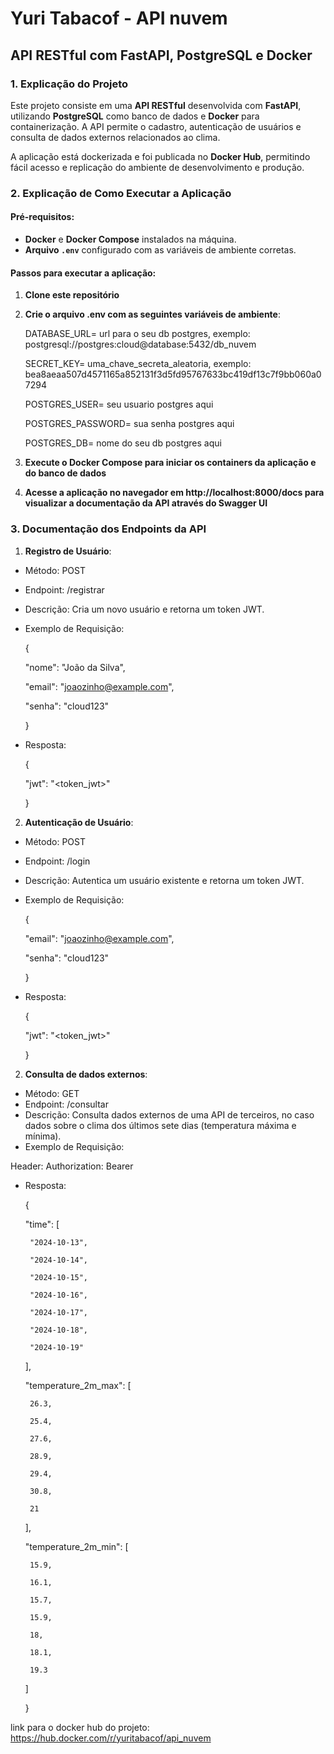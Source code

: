 # Yuri Tabacof - API nuvem
## API RESTful com FastAPI, PostgreSQL e Docker

### 1. Explicação do Projeto

Este projeto consiste em uma **API RESTful** desenvolvida com **FastAPI**, utilizando **PostgreSQL** como banco de dados e **Docker** para containerização. A API permite o cadastro, autenticação de usuários e consulta de dados externos relacionados ao clima.

A aplicação está dockerizada e foi publicada no **Docker Hub**, permitindo fácil acesso e replicação do ambiente de desenvolvimento e produção.

### 2. Explicação de Como Executar a Aplicação

#### Pré-requisitos:
- **Docker** e **Docker Compose** instalados na máquina.
- **Arquivo `.env`** configurado com as variáveis de ambiente corretas.

#### Passos para executar a aplicação:

1. **Clone este repositório**

2. **Crie o arquivo .env com as seguintes variáveis de ambiente**:
   
   DATABASE_URL= url para o seu db postgres, exemplo: postgresql://postgres:cloud@database:5432/db_nuvem
   
   SECRET_KEY= uma_chave_secreta_aleatoria, exemplo: bea8aeaa507d4571165a852131f3d5fd95767633bc419df13c7f9bb060a07294
   
   POSTGRES_USER= seu usuario postgres aqui
   
   POSTGRES_PASSWORD= sua senha postgres aqui
   
   POSTGRES_DB= nome do seu db postgres aqui

3. **Execute o Docker Compose para iniciar os containers da aplicação e do banco de dados**

4. **Acesse a aplicação no navegador em http://localhost:8000/docs para visualizar a documentação da API através do Swagger UI**

### 3. Documentação dos Endpoints da API

1. **Registro de Usuário**:

- Método: POST
- Endpoint: /registrar
- Descrição: Cria um novo usuário e retorna um token JWT.
- Exemplo de Requisição:

   {
   
     "nome": "João da Silva",
     
     "email": "joaozinho@example.com",
     
     "senha": "cloud123"
     
   }

- Resposta:


   {
   
     "jwt": "<token_jwt>"
     
   }

2. **Autenticação de Usuário**:

- Método: POST
- Endpoint: /login
- Descrição: Autentica um usuário existente e retorna um token JWT.
- Exemplo de Requisição:
  
   {
   
     "email": "joaozinho@example.com",
     
     "senha": "cloud123"
   
   }

- Resposta:

   {
   
     "jwt": "<token_jwt>"
   
   }

2. **Consulta de dados externos**:

- Método: GET
- Endpoint: /consultar
- Descrição: Consulta dados externos de uma API de terceiros, no caso dados sobre o clima dos últimos sete dias (temperatura máxima e mínima).
- Exemplo de Requisição:
  
Header: Authorization: Bearer <JWT>

- Resposta:

   {
   
     "time": [
     
       "2024-10-13",
       
       "2024-10-14",
       
       "2024-10-15",
       
       "2024-10-16",
       
       "2024-10-17",
       
       "2024-10-18",
       
       "2024-10-19"
   
     ],
     
     "temperature_2m_max": [
     
       26.3,
       
       25.4,
       
       27.6,
       
       28.9,
       
       29.4,
       
       30.8,
       
       21
    
     ],
     
     "temperature_2m_min": [
     
       15.9,
       
       16.1,
       
       15.7,
       
       15.9,
       
       18,
       
       18.1,
       
       19.3
     
     ]
   
   }

link para o docker hub do projeto: https://hub.docker.com/r/yuritabacof/api_nuvem
